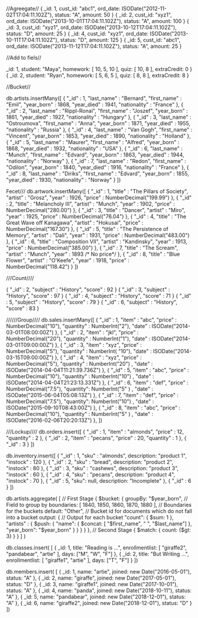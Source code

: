 //Agreegate//
{ _id: 1, cust_id: "abc1", ord_date: ISODate("2012-11-02T17:04:11.102Z"), status: "A", amount: 50 }
{ _id: 2, cust_id: "xyz1", ord_date: ISODate("2013-10-01T17:04:11.102Z"), status: "A", amount: 100 }
{ _id: 3, cust_id: "xyz1", ord_date: ISODate("2013-10-12T17:04:11.102Z"), status: "D", amount: 25 }
{ _id: 4, cust_id: "xyz1", ord_date: ISODate("2013-10-11T17:04:11.102Z"), status: "D", amount: 125 }
{ _id: 5, cust_id: "abc1", ord_date: ISODate("2013-11-12T17:04:11.102Z"), status: "A", amount: 25 }


//Add to fiels//

  _id: 1,
  student: "Maya",
  homework: [ 10, 5, 10 ],
  quiz: [ 10, 8 ],
  extraCredit: 0
}
{
  _id: 2,
  student: "Ryan",
  homework: [ 5, 6, 5 ],
  quiz: [ 8, 8 ],
  extraCredit: 8
}

//Bucket//

db.artists.insertMany([
  { "_id" : 1, "last_name" : "Bernard", "first_name" : "Emil", "year_born" : 1868, "year_died" : 1941, "nationality" : "France" },
  { "_id" : 2, "last_name" : "Rippl-Ronai", "first_name" : "Joszef", "year_born" : 1861, "year_died" : 1927, "nationality" : "Hungary" },
  { "_id" : 3, "last_name" : "Ostroumova", "first_name" : "Anna", "year_born" : 1871, "year_died" : 1955, "nationality" : "Russia" },
  { "_id" : 4, "last_name" : "Van Gogh", "first_name" : "Vincent", "year_born" : 1853, "year_died" : 1890, "nationality" : "Holland" },
  { "_id" : 5, "last_name" : "Maurer", "first_name" : "Alfred", "year_born" : 1868, "year_died" : 1932, "nationality" : "USA" },
  { "_id" : 6, "last_name" : "Munch", "first_name" : "Edvard", "year_born" : 1863, "year_died" : 1944, "nationality" : "Norway" },
  { "_id" : 7, "last_name" : "Redon", "first_name" : "Odilon", "year_born" : 1840, "year_died" : 1916, "nationality" : "France" },
  { "_id" : 8, "last_name" : "Diriks", "first_name" : "Edvard", "year_born" : 1855, "year_died" : 1930, "nationality" : "Norway" }
])


Fecet///
db.artwork.insertMany([
  { "_id" : 1, "title" : "The Pillars of Society", "artist" : "Grosz", "year" : 1926,
      "price" : NumberDecimal("199.99") },
  { "_id" : 2, "title" : "Melancholy III", "artist" : "Munch", "year" : 1902,
      "price" : NumberDecimal("280.00") },
  { "_id" : 3, "title" : "Dancer", "artist" : "Miro", "year" : 1925,
      "price" : NumberDecimal("76.04") },
  { "_id" : 4, "title" : "The Great Wave off Kanagawa", "artist" : "Hokusai",
      "price" : NumberDecimal("167.30") },
  { "_id" : 5, "title" : "The Persistence of Memory", "artist" : "Dali", "year" : 1931,
      "price" : NumberDecimal("483.00") },
  { "_id" : 6, "title" : "Composition VII", "artist" : "Kandinsky", "year" : 1913,
      "price" : NumberDecimal("385.00") },
  { "_id" : 7, "title" : "The Scream", "artist" : "Munch", "year" : 1893
      /* No price*/ },
  { "_id" : 8, "title" : "Blue Flower", "artist" : "O'Keefe", "year" : 1918,
      "price" : NumberDecimal("118.42") }
])

///Count////

{ "_id" : 2, "subject" : "History", "score" : 92 }
{ "_id" : 3, "subject" : "History", "score" : 97 }
{ "_id" : 4, "subject" : "History", "score" : 71 }
{ "_id" : 5, "subject" : "History", "score" : 79 }
{ "_id" : 6, "subject" : "History", "score" : 83 }

//////Group////
db.sales.insertMany([
  { "_id" : 1, "item" : "abc", "price" : NumberDecimal("10"), "quantity" : NumberInt("2"), "date" : ISODate("2014-03-01T08:00:00Z") },
  { "_id" : 2, "item" : "jkl", "price" : NumberDecimal("20"), "quantity" : NumberInt("1"), "date" : ISODate("2014-03-01T09:00:00Z") },
  { "_id" : 3, "item" : "xyz", "price" : NumberDecimal("5"), "quantity" : NumberInt( "10"), "date" : ISODate("2014-03-15T09:00:00Z") },
  { "_id" : 4, "item" : "xyz", "price" : NumberDecimal("5"), "quantity" :  NumberInt("20") , "date" : ISODate("2014-04-04T11:21:39.736Z") },
  { "_id" : 5, "item" : "abc", "price" : NumberDecimal("10"), "quantity" : NumberInt("10") , "date" : ISODate("2014-04-04T21:23:13.331Z") },
  { "_id" : 6, "item" : "def", "price" : NumberDecimal("7.5"), "quantity": NumberInt("5" ) , "date" : ISODate("2015-06-04T05:08:13Z") },
  { "_id" : 7, "item" : "def", "price" : NumberDecimal("7.5"), "quantity": NumberInt("10") , "date" : ISODate("2015-09-10T08:43:00Z") },
  { "_id" : 8, "item" : "abc", "price" : NumberDecimal("10"), "quantity" : NumberInt("5" ) , "date" : ISODate("2016-02-06T20:20:13Z") },
])

///Lockup////
db.orders.insert([
   { "_id" : 1, "item" : "almonds", "price" : 12, "quantity" : 2 },
   { "_id" : 2, "item" : "pecans", "price" : 20, "quantity" : 1 },
   { "_id" : 3  }
])


db.inventory.insert([
   { "_id" : 1, "sku" : "almonds", description: "product 1", "instock" : 120 },
   { "_id" : 2, "sku" : "bread", description: "product 2", "instock" : 80 },
   { "_id" : 3, "sku" : "cashews", description: "product 3", "instock" : 60 },
   { "_id" : 4, "sku" : "pecans", description: "product 4", "instock" : 70 },
   { "_id" : 5, "sku": null, description: "Incomplete" },
   { "_id" : 6 }
])


db.artists.aggregate( [
  // First Stage
  {
    $bucket: {
      groupBy: "$year_born",                        // Field to group by
      boundaries: [ 1840, 1850, 1860, 1870, 1880 ], // Boundaries for the buckets
      default: "Other",                             // Bucket id for documents which do not fall into a bucket
      output: {                                     // Output for each bucket
        "count": { $sum: 1 },
        "artists" :
          {
            $push: {
              "name": { $concat: [ "$first_name", " ", "$last_name"] },
              "year_born": "$year_born"
            }
          }
      }
    }
  },
  // Second Stage
  {
    $match: { count: {$gt: 3} }
  }
] )

db.classes.insert( [
   { _id: 1, title: "Reading is ...", enrollmentlist: [ "giraffe2", "pandabear", "artie" ], days: ["M", "W", "F"] },
   { _id: 2, title: "But Writing ...", enrollmentlist: [ "giraffe1", "artie" ], days: ["T", "F"] }
])

db.members.insert( [
   { _id: 1, name: "artie", joined: new Date("2016-05-01"), status: "A" },
   { _id: 2, name: "giraffe", joined: new Date("2017-05-01"), status: "D" },
   { _id: 3, name: "giraffe1", joined: new Date("2017-10-01"), status: "A" },
   { _id: 4, name: "panda", joined: new Date("2018-10-11"), status: "A" },
   { _id: 5, name: "pandabear", joined: new Date("2018-12-01"), status: "A" },
   { _id: 6, name: "giraffe2", joined: new Date("2018-12-01"), status: "D" }
])

